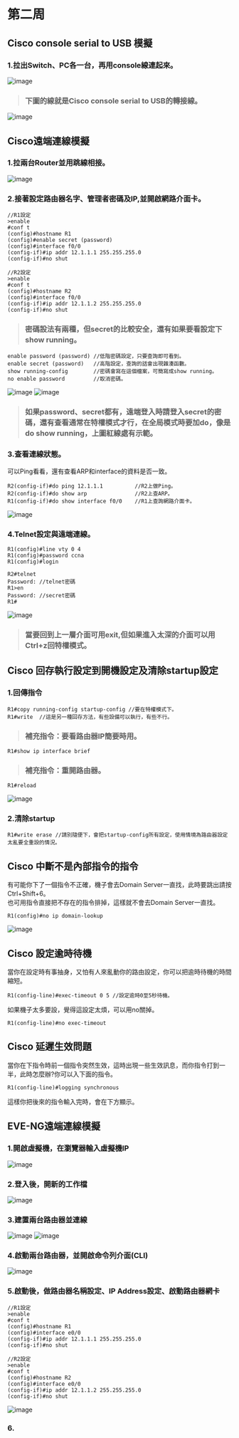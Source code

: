# 第二周
## Cisco console serial to USB 模擬
### 1.拉出Switch、PC各一台，再用console線連起來。
![image](https://github.com/LarrySu508/cisco-note/blob/master/week2/p1.png)
> ### 下圖的線就是Cisco console serial to USB的轉接線。
![image](https://github.com/LarrySu508/cisco-note/blob/master/week2/p2.png)
## Cisco遠端連線模擬
### 1.拉兩台Router並用跳線相接。
![image](https://github.com/LarrySu508/cisco-note/blob/master/week2/p3.png)
### 2.接著設定路由器名字、管理者密碼及IP,並開啟網路介面卡。
```
//R1設定
>enable
#conf t
(config)#hostname R1
(config)#enable secret (password)
(config)#interface f0/0
(config-if)#ip addr 12.1.1.1 255.255.255.0
(config-if)#no shut
```
```
//R2設定
>enable
#conf t
(config)#hostname R2
(config)#interface f0/0
(config-if)#ip addr 12.1.1.2 255.255.255.0
(config-if)#no shut
```
> ### 密碼設法有兩種，但secret的比較安全，還有如果要看設定下show running。
```
enable password (password) //低階密碼設定，只要查詢即可看到。
enable secret (password)   //高階設定，查詢的話會出現雜湊函數。
show running-config        //密碼會寫在這個檔案，可簡寫成show running。
no enable password         //取消密碼。
```
![image](https://github.com/LarrySu508/cisco-note/blob/master/week2/p4.png)
![image](https://github.com/LarrySu508/cisco-note/blob/master/week2/p5.png)
> ### 如果password、secret都有，遠端登入時請登入secret的密碼，還有查看通常在特權模式才行，在全局模式時要加do，像是do show running，上圖紅線處有示範。  

### 3.查看連線狀態。
可以Ping看看，還有查看ARP和interface的資料是否一致。
```
R2(config-if)#do ping 12.1.1.1          //R2上做Ping。
R2(config-if)#do show arp               //R2上查ARP。
R1(config-if)#do show interface f0/0    //R1上查詢網路介面卡。
```
![image](https://github.com/LarrySu508/cisco-note/blob/master/week2/p6.png)
### 4.Telnet設定與遠端連線。
```
R1(config)#line vty 0 4
R1(config)#password ccna
R1(config)#login
```
```
R2#telnet
Password: //telnet密碼
R1>en
Password: //secret密碼
R1#
```
![image](https://github.com/LarrySu508/cisco-note/blob/master/week2/p7.png)
> ### 當要回到上一層介面可用exit,但如果進入太深的介面可以用Ctrl+z回特權模式。
## Cisco 回存執行設定到開機設定及清除startup設定
### 1.回傳指令
```
R1#copy running-config startup-config //要在特權模式下。
R1#write  //這是另一種回存方法，有些設備可以執行，有些不行。
```
> ### 補充指令：要看路由器IP簡要時用。
```
R1#show ip interface brief
```
> ### 補充指令：重開路由器。
```
R1#reload
```
![image](https://github.com/LarrySu508/cisco-note/blob/master/week2/p8.png)
### 2.清除startup
```
R1#write erase //請別隨便下，會把startup-config所有設定，使用情境為路由器設定太亂要全重設的情況。
```
## Cisco 中斷不是內部指令的指令
有可能你下了一個指令不正確，機子會去Domain Server一直找，此時要跳出請按Ctrl+Shift+6。  
也可用指令直接把不存在的指令排掉，這樣就不會去Domain Server一直找。
```
R1(config)#no ip domain-lookup 
```
![image](https://github.com/LarrySu508/cisco-note/blob/master/week2/p9.png)
## Cisco 設定逾時待機
當你在設定時有事抽身，又怕有人來亂動你的路由設定，你可以把逾時待機的時間縮短。   
```
R1(config-line)#exec-timeout 0 5 //設定逾時0至5秒待機。
```
如果機子太多要設，覺得這設定太煩，可以用no關掉。   
```
R1(config-line)#no exec-timeout
```
## Cisco 延遲生效問題
當你在下指令時前一個指令突然生效，這時出現一些生效訊息，而你指令打到一半，此時怎麼辦?你可以入下面的指令。   
```
R1(config-line)#logging synchronous
```
這樣你把後來的指令輸入完時，會在下方顯示。  

## EVE-NG遠端連線模擬
### 1.開啟虛擬機，在瀏覽器輸入虛擬機IP
![image](https://github.com/LarrySu508/cisco-note/blob/master/week2/p10.png)
### 2.登入後，開新的工作檔
![image](https://github.com/LarrySu508/cisco-note/blob/master/week2/p11.png)
### 3.建置兩台路由器並連線
![image](https://github.com/LarrySu508/cisco-note/blob/master/week2/p12.png)
![image](https://github.com/LarrySu508/cisco-note/blob/master/week2/p13.png)
### 4.啟動兩台路由器，並開啟命令列介面(CLI)
![image](https://github.com/LarrySu508/cisco-note/blob/master/week2/p14.png)
### 5.啟動後，做路由器名稱設定、IP Address設定、啟動路由器網卡
```
//R1設定
>enable
#conf t
(config)#hostname R1
(config)#interface e0/0
(config-if)#ip addr 12.1.1.1 255.255.255.0
(config-if)#no shut
```
```
//R2設定
>enable
#conf t
(config)#hostname R2
(config)#interface e0/0
(config-if)#ip addr 12.1.1.2 255.255.255.0
(config-if)#no shut
```
![image](https://github.com/LarrySu508/cisco-note/blob/master/week2/p15.png)
### 6.
